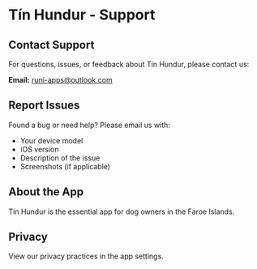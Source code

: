 # Tín Hundur - Support

## Contact Support
For questions, issues, or feedback about Tín Hundur, please contact us:

**Email:** runi-apps@outlook.com

## Report Issues
Found a bug or need help? Please email us with:
- Your device model
- iOS version
- Description of the issue
- Screenshots (if applicable)

## About the App
Tín Hundur is the essential app for dog owners in the Faroe Islands.

## Privacy
View our privacy practices in the app settings.
